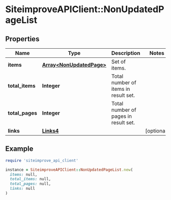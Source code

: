 # SiteimproveAPIClient::NonUpdatedPageList

## Properties

| Name | Type | Description | Notes |
| ---- | ---- | ----------- | ----- |
| **items** | [**Array&lt;NonUpdatedPage&gt;**](NonUpdatedPage.md) | Set of items. |  |
| **total_items** | **Integer** | Total number of items in result set. |  |
| **total_pages** | **Integer** | Total number of pages in result set. |  |
| **links** | [**Links4**](Links4.md) |  | [optional] |

## Example

```ruby
require 'siteimprove_api_client'

instance = SiteimproveAPIClient::NonUpdatedPageList.new(
  items: null,
  total_items: null,
  total_pages: null,
  links: null
)
```

